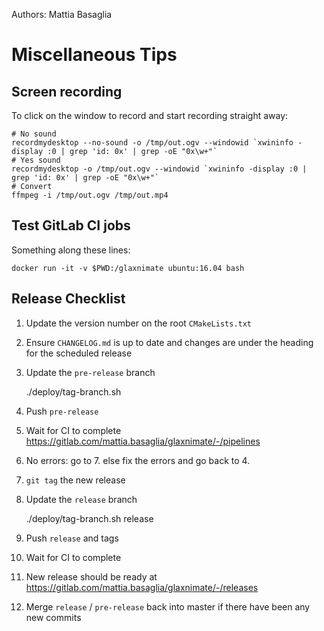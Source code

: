 Authors: Mattia Basaglia

# Miscellaneous Tips

## Screen recording

To click on the window to record and start recording straight away:

    # No sound
    recordmydesktop --no-sound -o /tmp/out.ogv --windowid `xwininfo -display :0 | grep 'id: 0x' | grep -oE "0x\w+"`
    # Yes sound
    recordmydesktop -o /tmp/out.ogv --windowid `xwininfo -display :0 | grep 'id: 0x' | grep -oE "0x\w+"`
    # Convert
    ffmpeg -i /tmp/out.ogv /tmp/out.mp4

## Test GitLab CI jobs

Something along these lines:

    docker run -it -v $PWD:/glaxnimate ubuntu:16.04 bash


## Release Checklist

1. Update the version number on the root `CMakeLists.txt`
2. Ensure `CHANGELOG.md` is up to date and changes are under the heading for the scheduled release
3. Update the `pre-release` branch

    ./deploy/tag-branch.sh

4. Push `pre-release`
5. Wait for CI to complete <https://gitlab.com/mattia.basaglia/glaxnimate/-/pipelines>
6. No errors: go to 7. else fix the errors and go back to 4.
7. `git tag` the new release
8. Update the `release` branch

    ./deploy/tag-branch.sh release

9. Push `release` and tags
10. Wait for CI to complete
11. New release should be ready at <https://gitlab.com/mattia.basaglia/glaxnimate/-/releases>
12. Merge `release` / `pre-release` back into master if there have been any new commits
